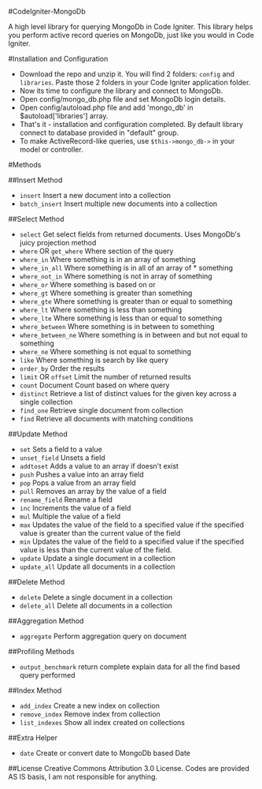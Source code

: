 #CodeIgniter-MongoDb

A high level library for querying MongoDb in Code Igniter. This library helps you perform active record queries on MongoDb, just like you would in Code Igniter.

#Installation and Configuration
- Download the repo and unzip it. You will find 2 folders: `config` and `libraries`. Paste those 2 folders in your Code Igniter application folder.
- Now its time to configure the library and connect to MongoDb.
 - Open config/mongo_db.php file and set MongoDb login details.
 - Open config/autoload.php file and add 'mongo_db' in $autoload['libraries'] array.
- That's it - installation and configuration completed. By default library connect to database provided in "default" group.
- To make ActiveRecord-like queries, use `$this->mongo_db->` in your model or controller. 


#Methods

##Insert Method
* `insert` Insert a new document into a collection
* `batch_insert` Insert multiple new documents into a collection

##Select Method
* `select` Get select fields from returned documents. Uses MongoDb's juicy projection method
* `where` OR `get_where` Where section of the query
* `where_in` Where something is in an array of something
* `where_in_all` Where something is in all of an array of * something
* `where_not_in` Where something is not in array of something
* `where_or` Where something is based on or
* `where_gt` Where something is greater than something
* `where_gte` Where something is greater than or equal to something
* `where_lt` Where something is less than something
* `where_lte` Where something is less than or equal to something
* `where_between` Where something is in between to something
* `where_between_ne` Where something is in between and but not equal to something
* `where_ne` Where something is not equal to something
* `like` Where something is search by like query
* `order_by` Order the results
* `limit` OR `offset` Limit the number of returned results
* `count` Document Count based on where query
* `distinct` Retrieve a list of distinct values for the given key across a single collection
* `find_one` Retrieve single document from collection
* `find` Retrieve all documents with matching conditions

##Update Method
* `set` Sets a field to a value
* `unset_field` Unsets a field
* `addtoset` Adds a value to an array if doesn't exist
* `push` Pushes a value into an array field
* `pop` Pops a value from an array field
* `pull` Removes an array by the value of a field
* `rename_field` Rename a field
* `inc` Increments the value of a field
* `mul` Multiple the value of a field
* `max` Updates the value of the field to a specified value if the specified value is greater than the current value of the field
* `min` Updates the value of the field to a specified value if the specified value is less than the current value of the field.
* `update` Update a single document in a collection
* `update_all` Update all documents in a collection

##Delete Method
* `delete` Delete a single document in a collection
* `delete_all` Delete all documents in a collection

##Aggregation Method
* `aggregate` Perform aggregation query on document

##Profiling Methods
* `output_benchmark` return complete explain data for all the find based query performed


##Index Method
* `add_index` Create a new index on collection
* `remove_index` Remove index from collection
* `list_indexes` Show all index created on collections

##Extra Helper
* `date` Create or convert date to MongoDb based Date

##License
Creative Commons Attribution 3.0 License.
Codes are provided AS IS basis, I am not responsible for anything.
